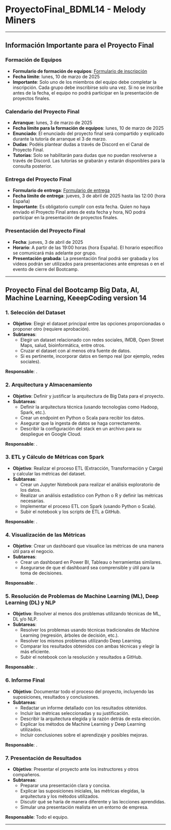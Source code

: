 # ProyectoFinal_BDML14 - Melody Miners

---

## Información Importante para el Proyecto Final

### Formación de Equipos

- **Formulario de formación de equipos**: [Formulario de inscripción](https://forms.gle/BZ489f46QnMUfmoa8)
- **Fecha límite**: lunes, 10 de marzo de 2025
- **Importante**: Solo uno de los miembros del equipo debe completar la inscripción. Cada grupo debe inscribirse solo una vez. Si no se inscribe antes de la fecha, el equipo no podrá participar en la presentación de proyectos finales.

### Calendario del Proyecto Final

- **Arranque**: lunes, 3 de marzo de 2025
- **Fecha límite para la formación de equipos**: lunes, 10 de marzo de 2025
- **Enunciado**: El enunciado del proyecto final será compartido y explicado durante la tutoría de arranque el 3 de marzo.
- **Dudas**: Podéis plantear dudas a través de Discord en el Canal de Proyecto Final.
- **Tutorías**: Solo se habilitarán para dudas que no puedan resolverse a través de Discord. Las tutorías se grabarán y estarán disponibles para la consulta posterior.

### Entrega del Proyecto Final

- **Formulario de entrega**: [Formulario de entrega](https://forms.gle/NgmwTWFbUHJpu4kv7)
- **Fecha límite de entrega**: jueves, 3 de abril de 2025 hasta las 12:00 (hora España)
- **Importante**: Es obligatorio cumplir con esta fecha. Quien no haya enviado el Proyecto Final antes de esta fecha y hora, NO podrá participar en la presentación de proyectos finales.

### Presentación del Proyecto Final

- **Fecha**: jueves, 3 de abril de 2025
- **Horario**: A partir de las 19:00 horas (hora España). El horario específico se comunicará más adelante por grupo.
- **Presentación grabada**: La presentación final podrá ser grabada y los videos podrán ser utilizados para presentaciones ante empresas o en el evento de cierre del Bootcamp.

---

## Proyecto Final del Bootcamp Big Data, AI, Machine Learning, KeeepCoding version 14

### 1. **Selección del Dataset**

- **Objetivo**: Elegir el dataset principal entre las opciones proporcionadas o proponer otro (requiere aprobación).
- **Subtareas**:
  - Elegir un dataset relacionado con redes sociales, IMDB, Open Street Maps, salud, bioinformática, entre otros.
  - Cruzar el dataset con al menos otra fuente de datos.
  - Si es pertinente, incorporar datos en tiempo real (por ejemplo, redes sociales).

**Responsable**: .

### 2. **Arquitectura y Almacenamiento**

- **Objetivo**: Definir y justificar la arquitectura de Big Data para el proyecto.
- **Subtareas**:
  - Definir la arquitectura técnica (usando tecnologías como Hadoop, Spark, etc.).
  - Crear un endpoint en Python o Scala para recibir los datos.
  - Asegurar que la ingesta de datos se haga correctamente.
  - Describir la configuración del stack en un archivo para su despliegue en Google Cloud.

**Responsable**: .

### 3. **ETL y Cálculo de Métricas con Spark**

- **Objetivo**: Realizar el proceso ETL (Extracción, Transformación y Carga) y calcular las métricas del dataset.
- **Subtareas**:
  - Crear un Jupyter Notebook para realizar el análisis exploratorio de los datos.
  - Realizar un análisis estadístico con Python o R y definir las métricas necesarias.
  - Implementar el proceso ETL con Spark (usando Python o Scala).
  - Subir el notebook y los scripts de ETL a GitHub.

**Responsable**: .

### 4. **Visualización de las Métricas**

- **Objetivo**: Crear un dashboard que visualice las métricas de una manera útil para el negocio.
- **Subtareas**:
  - Crear un dashboard en Power BI, Tableau o herramientas similares.
  - Asegurarse de que el dashboard sea comprensible y útil para la toma de decisiones.

**Responsable**: .

### 5. **Resolución de Problemas de Machine Learning (ML), Deep Learning (DL) y NLP**

- **Objetivo**: Resolver al menos dos problemas utilizando técnicas de ML, DL y/o NLP.
- **Subtareas**:
  - Resolver los problemas usando técnicas tradicionales de Machine Learning (regresión, árboles de decisión, etc.).
  - Resolver los mismos problemas utilizando Deep Learning.
  - Comparar los resultados obtenidos con ambas técnicas y elegir la más eficiente.
  - Subir el notebook con la resolución y resultados a GitHub.

**Responsable**: .

### 6. **Informe Final**

- **Objetivo**: Documentar todo el proceso del proyecto, incluyendo las suposiciones, resultados y conclusiones.
- **Subtareas**:
  - Redactar un informe detallado con los resultados obtenidos.
  - Incluir las métricas seleccionadas y su justificación.
  - Describir la arquitectura elegida y la razón detrás de esta elección.
  - Explicar los métodos de Machine Learning y Deep Learning utilizados.
  - Incluir conclusiones sobre el aprendizaje y posibles mejoras.

**Responsable**: .

### 7. **Presentación de Resultados**

- **Objetivo**: Presentar el proyecto ante los instructores y otros compañeros.
- **Subtareas**:
  - Preparar una presentación clara y concisa.
  - Explicar las suposiciones iniciales, las métricas elegidas, la arquitectura y los métodos utilizados.
  - Discutir qué se haría de manera diferente y las lecciones aprendidas.
  - Simular una presentación realista en un entorno de empresa.

**Responsable**: Todo el equipo.

---
